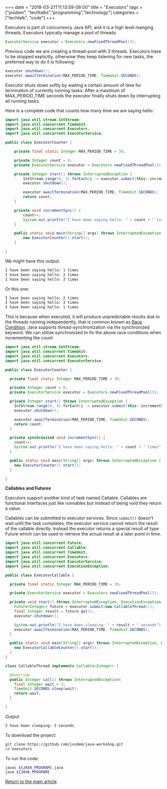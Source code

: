 +++
date = "2018-03-21T11:13:59-06:00"
title = "Executors"
tags = ["josdem", "techtalks","programming","technology"]
categories = ["techtalk", "code"]
+++

Executors is part of concurrency Java API, and it is a high level manging threads. Executors typically manage a pool of threads.

```java
ExecutorService executor = Executors.newFixedThreadPool(3);
```

Previous code we are creating a thread-pool with 3 threads. Executors have to be stopped explicitly, otherwise they keep listening for new tasks, the preferred way to do it is following:

```java
executor.shutdown();
executor.awaitTermination(MAX_PERIOD_TIME, TimeUnit.SECONDS);
```

Executor shuts down softly by waiting a certain amount of time for termination of currently running tasks. After a maximum of MAX_PERIOD_TIME seconds the executor finally shuts down by interrupting all running tasks.

Here is a complete code that counts how many time we are saying hello:

```java
import java.util.stream.IntStream;
import java.util.concurrent.TimeUnit;
import java.util.concurrent.Executors;
import java.util.concurrent.ExecutorService;

public class ExecutorCounter {

	private final static Integer MAX_PERIOD_TIME = 30;

	private Integer count = 0;
	private ExecutorService executor = Executors.newFixedThreadPool(3);

	private Integer start() throws InterruptedException {
		IntStream.range(0, 3).forEach(i -> executor.submit(this::incrementSync));
		executor.shutdown();

		executor.awaitTermination(MAX_PERIOD_TIME, TimeUnit.SECONDS);
		return count;
	}

	private void incrementSync() {
		count++;
		System.out.println("I have been saying hello: " + count + " times");
	}

	public static void main(String[] args) throws InterruptedException {
		new ExecutorCounter().start();
	}

}
```

We might have this output:

```bash
I have been saying hello: 1 times
I have been saying hello: 2 times
I have been saying hello: 3 times
```

Or this one:

```bash
I have been saying hello: 2 times
I have been saying hello: 3 times
I have been saying hello: 1 times
```

This is because when executed, it will produce unpredictable results due to the threads running independently, that is common known as [Race Condition](https://en.wikipedia.org/wiki/Race_condition). Java supports thread-synchronization via the synchronized keyword. We can utilize synchronized to fix the above race conditions when incrementing the count

```java
import java.util.stream.IntStream;
import java.util.concurrent.TimeUnit;
import java.util.concurrent.Executors;
import java.util.concurrent.ExecutorService;

public class ExecutorCounter {

  private final static Integer MAX_PERIOD_TIME = 30;

  private Integer count = 0;
  private ExecutorService executor = Executors.newFixedThreadPool(3);

  private Integer start() throws InterruptedException {
    IntStream.range(0, 3).forEach(i -> executor.submit(this::incrementSync));
    executor.shutdown();

    executor.awaitTermination(MAX_PERIOD_TIME, TimeUnit.SECONDS);
    return count;
  }

  private synchronized void incrementSync() {
    count++;
    System.out.println("I have been saying hello: " + count + " times");
  }

  public static void main(String[] args) throws InterruptedException {
    new ExecutorCounter().start();
  }

}
```

**Callables and Futures**

Executors support another kind of task named Callable. Callables are functional interfaces just like runnables but instead of being void they return a value.

Callables can be submitted to executor services. Since `submit()` doesn't wait until the task completes, the executor service cannot return the result of the callable directly. Instead the executor returns a special result of type Future which can be used to retrieve the actual result at a later point in time.

```java
import java.util.concurrent.Future;
import java.util.concurrent.Callable;
import java.util.concurrent.TimeUnit;
import java.util.concurrent.Executors;
import java.util.concurrent.ExecutorService;
import java.util.concurrent.ExecutionException;

public class ExecutorCallable {

  private final static Integer MAX_PERIOD_TIME = 30;

  private ExecutorService executor = Executors.newFixedThreadPool(3);

  private void start() throws InterruptedException, ExecutionException {
    Future<Integer> future = executor.submit(new CallableThread());
    final Integer result = future.get();
    executor.shutdown();

    System.out.println("I have been sleeping: " + result + " seconds");
    executor.awaitTermination(MAX_PERIOD_TIME, TimeUnit.SECONDS);
  }

  public static void main(String[] args) throws InterruptedException, ExecutionException {
    new ExecutorCallableCounter().start();
  }
}

class CallableThread implements Callable<Integer> {

  @Override
  public Integer call() throws InterruptedException{
    final Integer wait = 3;
    TimeUnit.SECONDS.sleep(wait);
    return wait;
  }

}
```

*Output*

```bash
I have been sleeping: 3 seconds
```

To download the project:

```bash
git clone https://github.com/josdem/java-workshop.git
cd executors
```

To run the code:

```bash
javac ${JAVA_PROGRAM}.java
java ${JAVA_PROGRAM}
```


[Return to the main article](/techtalk/java)
